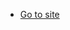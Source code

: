 - [Go to site](https://access.digitalbarricade.com/)
<!-- - <div id="google_translate_element"></div> -->
